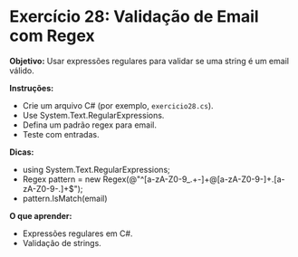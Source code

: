 # Exercício 28: Validação de Email com Regex

**Objetivo:** Usar expressões regulares para validar se uma string é um email válido.

**Instruções:**
- Crie um arquivo C# (por exemplo, `exercicio28.cs`).
- Use System.Text.RegularExpressions.
- Defina um padrão regex para email.
- Teste com entradas.

**Dicas:**
- using System.Text.RegularExpressions;
- Regex pattern = new Regex(@"^[a-zA-Z0-9_.+-]+@[a-zA-Z0-9-]+\.[a-zA-Z0-9-.]+$");
- pattern.IsMatch(email)

**O que aprender:**
- Expressões regulares em C#.
- Validação de strings.